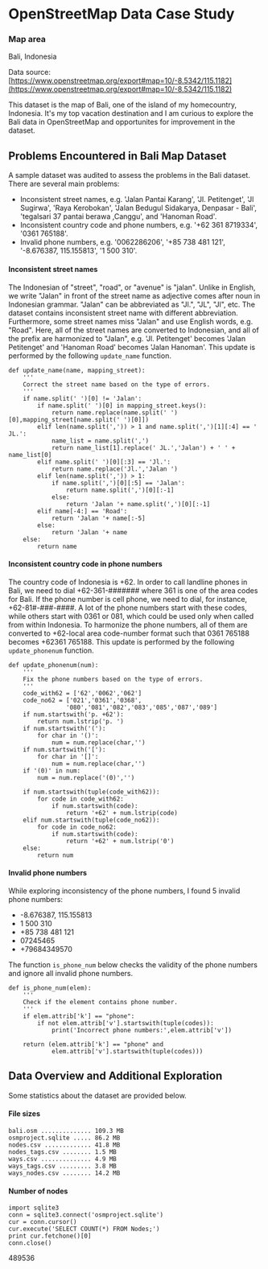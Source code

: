 # OpenStreetMap Data Case Study
### Map area
Bali, Indonesia

Data source: [https://www.openstreetmap.org/export#map=10/-8.5342/115.1182](https://www.openstreetmap.org/export#map=10/-8.5342/115.1182)

This dataset is the map of Bali, one of the island of my homecountry, Indonesia. It's my top vacation destination and I am curious to explore the Bali data in OpenStreetMap and opportunites for improvement in the dataset.

## Problems Encountered in Bali Map Dataset
A sample dataset was audited to assess the problems in the Bali dataset. There are several main problems:
* Inconsistent street names, e.g. 'Jalan Pantai Karang', 'Jl. Petitenget', 'Jl Sugirwa', 'Raya Kerobokan', 'Jalan Bedugul Sidakarya, Denpasar - Bali', 'tegalsari 37 pantai berawa ,Canggu', and 'Hanoman Road'.
* Inconsistent country code and phone numbers, e.g. '+62 361 8719334', '0361 765188'.
* Invalid phone numbers, e.g. '0062286206', '+85 738 481 121', '-8.676387, 115.155813', '1 500 310'.

#### Inconsistent street names
The Indonesian of "street", "road", or "avenue" is "jalan". Unlike in English, we write "Jalan" in front of the street name as adjective comes after noun in Indonesian grammar. "Jalan" can be abbreviated as "Jl.", "JL", "Jl", etc. The dataset contains inconsistent street name with different abbreviation. Furthermore, some street names miss "Jalan" and use English words, e.g. "Road". Here, all of the street names are converted to Indonesian, and all of the prefix are harmonized to "Jalan", e.g. 'Jl. Petitenget' becomes 'Jalan Petitenget' and 'Hanoman Road' becomes 'Jalan Hanoman'. This update is performed by the following `update_name` function.

```
def update_name(name, mapping_street):
    '''
    Correct the street name based on the type of errors.
    '''
    if name.split(' ')[0] != 'Jalan':
        if name.split(' ')[0] in mapping_street.keys():
            return name.replace(name.split(' ')[0],mapping_street[name.split(' ')[0]])
        elif len(name.split(',')) > 1 and name.split(',')[1][:4] == ' JL.':
            name_list = name.split(',')
            return name_list[1].replace(' JL.','Jalan') + ' ' + name_list[0]
        elif name.split(' ')[0][:3] == 'Jl.':
            return name.replace('Jl.','Jalan ')
        elif len(name.split(',')) > 1:
            if name.split(',')[0][:5] == 'Jalan':
                return name.split(',')[0][:-1]
            else:
                return 'Jalan '+ name.split(',')[0][:-1]
        elif name[-4:] == 'Road':
            return 'Jalan '+ name[:-5]
        else:
            return 'Jalan '+ name
    else:
        return name
```
#### Inconsistent country code in phone numbers
The country code of Indonesia is +62. In order to call landline phones in Bali, we need to dial +62-361-####### where 361 is one of the area codes for Bali. If the phone number is cell phone, we need to dial, for instance, +62-81#-###-####. A lot of the phone numbers start with these codes, while others start with 0361 or 081, which could be used only when called from within Indonesia. To harmonize the phone numbers, all of them are converted to +62-local area code-number format such that 0361 765188 becomes +62361 765188. This update is performed by the following `update_phonenum` function.
```
def update_phonenum(num):
    '''
    Fix the phone numbers based on the type of errors.
    '''
    code_with62 = ['62','0062','062']
    code_no62 = ['021','0361','0368',
                '080','081','082','083','085','087','089']
    if num.startswith('p. +62'):
        return num.lstrip('p. ')
    if num.startswith('('):
        for char in '()':
            num = num.replace(char,'')
    if num.startswith('['):
        for char in '[]':
            num = num.replace(char,'')
    if '(0)' in num:
        num = num.replace('(0)','')

    if num.startswith(tuple(code_with62)):
        for code in code_with62:
            if num.startswith(code):
                return '+62' + num.lstrip(code)
    elif num.startswith(tuple(code_no62)):
        for code in code_no62:
            if num.startswith(code):
                return '+62' + num.lstrip('0')
    else:
        return num
```
#### Invalid phone numbers
While exploring inconsistency of the phone numbers, I found 5 invalid phone numbers:
* -8.676387, 115.155813
* 1 500 310
* +85 738 481 121
* 07245465
* +79684349570

The function `is_phone_num` below checks the validity of the phone numbers and ignore all invalid phone numbers.
```
def is_phone_num(elem):
    '''
    Check if the element contains phone number.
    '''    
    if elem.attrib['k'] == "phone":
        if not elem.attrib['v'].startswith(tuple(codes)):
            print('Incorrect phone numbers:',elem.attrib['v'])

    return (elem.attrib['k'] == "phone" and
            elem.attrib['v'].startswith(tuple(codes)))
```
## Data Overview and Additional Exploration
Some statistics about the dataset are provided below.

#### File sizes
```
bali.osm .............. 109.3 MB
osmproject.sqlite ..... 86.2 MB
nodes.csv ............. 41.8 MB
nodes_tags.csv ........ 1.5 MB
ways.csv .............. 4.9 MB
ways_tags.csv ......... 3.8 MB
ways_nodes.csv ........ 14.2 MB
```
#### Number of nodes
```
import sqlite3
conn = sqlite3.connect('osmproject.sqlite')
cur = conn.cursor()
cur.execute('SELECT COUNT(*) FROM Nodes;')
print cur.fetchone()[0]
conn.close()
```
489536

